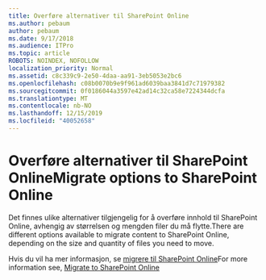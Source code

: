 ```yaml
---
title: Overføre alternativer til SharePoint Online
ms.author: pebaum
author: pebaum
ms.date: 9/17/2018
ms.audience: ITPro
ms.topic: article
ROBOTS: NOINDEX, NOFOLLOW
localization_priority: Normal
ms.assetid: c8c339c9-2e50-4daa-aa91-3eb5053e2bc6
ms.openlocfilehash: c08b0070b9e9f961ad6039baa3841d7c71979382
ms.sourcegitcommit: 0f0186044a3597e42ad14c32ca58e7224344dcfa
ms.translationtype: MT
ms.contentlocale: nb-NO
ms.lasthandoff: 12/15/2019
ms.locfileid: "40052658"
---
```

# <a name="migrate-options-to-sharepoint-online"></a><span data-ttu-id="cb521-102">Overføre alternativer til SharePoint Online</span><span class="sxs-lookup"><span data-stu-id="cb521-102">Migrate options to SharePoint Online</span></span>

<span data-ttu-id="cb521-103">Det finnes ulike alternativer tilgjengelig for å overføre innhold til SharePoint Online, avhengig av størrelsen og mengden filer du må flytte.</span><span class="sxs-lookup"><span data-stu-id="cb521-103">There are different options available to migrate content to SharePoint Online, depending on the size and quantity of files you need to move.</span></span>
  
<span data-ttu-id="cb521-104">Hvis du vil ha mer informasjon, se [migrere til SharePoint Online](https://go.microsoft.com/fwlink/?linkid-2022029)</span><span class="sxs-lookup"><span data-stu-id="cb521-104">For more information see, [Migrate to SharePoint Online](https://go.microsoft.com/fwlink/?linkid-2022029)</span></span>
  

